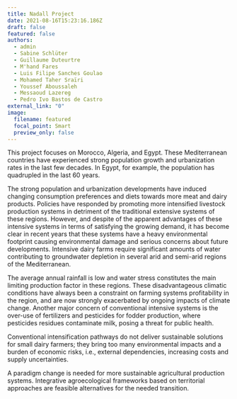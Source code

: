 ```yaml
---
title: Nadall Project
date: 2021-08-16T15:23:16.186Z
draft: false
featured: false
authors:
  - admin
  - Sabine Schlüter
  - Guillaume Duteurtre
  - M'hand Fares
  - Luis Filipe Sanches Goulao
  - Mohamed Taher Sraïri
  - Youssef Aboussaleh
  - Messaoud Lazereg
  - Pedro Ivo Bastos de Castro
external_link: "0"
image:
  filename: featured
  focal_point: Smart
  preview_only: false
---
```

This project focuses on Morocco, Algeria, and Egypt. These Mediterranean countries have experienced strong population growth and urbanization rates in the last few decades. In Egypt, for example, the population has quadrupled in the last 60 years.

The strong population and urbanization developments have induced changing consumption preferences and diets towards more meat and dairy products. Policies have responded by promoting more intensified livestock production systems in detriment of the traditional extensive systems of these regions. However, and despite of the apparent advantages of these intensive systems in terms of satisfying the growing demand, it has become clear in recent years that these systems have a heavy environmental footprint causing environmental damage and serious concerns about future developments. Intensive dairy farms require significant amounts of water contributing to groundwater depletion in several arid and semi-arid regions of the Mediterranean. 

The average annual rainfall is low and water stress constitutes the main limiting production factor in these regions. These disadvantageous climatic conditions have always been a constraint on farming systems profitability in the region, and are now strongly exacerbated by ongoing impacts of climate change.  Another major concern of conventional intensive systems is the over-use of fertilizers and pesticides for fodder production, where pesticides residues contaminate milk, posing a threat for public health. 

Conventional intensification pathways do not deliver sustainable solutions for small dairy farmers; they bring too many environmental impacts and a burden of economic risks, i.e., external dependencies, increasing costs and supply uncertainties. 

A paradigm change is needed for more sustainable agricultural production systems. Integrative agroecological frameworks based on territorial approaches are feasible alternatives for the needed transition.